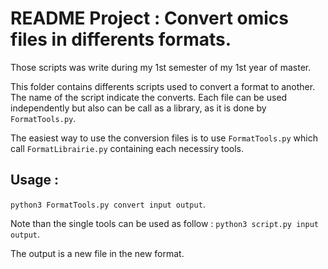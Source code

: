 # README Project : Convert omics files in differents formats.

Those scripts was write during my 1st semester of my 1st year of master.

This folder contains differents scripts used to convert a format to another. The name of the script indicate the converts.
Each file can be used independently but also can be call as a library, as it is done by `FormatTools.py`.

The easiest way to use the conversion files is to use `FormatTools.py` which call `FormatLibrairie.py` containing each necessiry tools.

## Usage :

`python3 FormatTools.py convert input output`.

Note than the single tools can be used as follow : `python3 script.py input output`.

The output is a new file in the new format.
